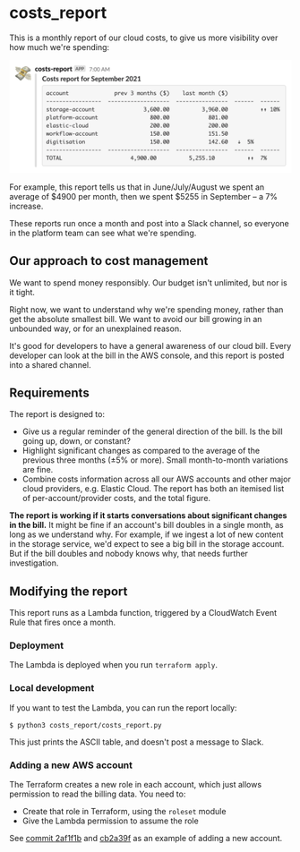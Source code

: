 # costs_report

This is a monthly report of our cloud costs, to give us more visibility over how much we're spending:

![A Slack message from an app named "costs-report". The message is titled "Costs report for September 2021" and includes a table in a monospaced code block. The table has three columns: "account", "prev 3 months ($)" and "last month". There are five rows for individual items and a TOTAL, and on the right hand side are up/down arrows to show cost increase/decreases.](screenshot.png)

For example, this report tells us that in June/July/August we spent an average of $4900 per month, then we spent $5255 in September – a 7% increase.

These reports run once a month and post into a Slack channel, so everyone in the platform team can see what we're spending.

## Our approach to cost management

We want to spend money responsibly.
Our budget isn't unlimited, but nor is it tight.

Right now, we want to understand why we're spending money, rather than get the absolute smallest bill.
We want to avoid our bill growing in an unbounded way, or for an unexplained reason.

It's good for developers to have a general awareness of our cloud bill.
Every developer can look at the bill in the AWS console, and this report is posted into a shared channel.

## Requirements

The report is designed to:

*   Give us a regular reminder of the general direction of the bill.
    Is the bill going up, down, or constant?
*   Highlight significant changes as compared to the average of the previous three months (±5% or more).
    Small month-to-month variations are fine.
*   Combine costs information across all our AWS accounts and other major cloud providers, e.g. Elastic Cloud.
    The report has both an itemised list of per-account/provider costs, and the total figure.

**The report is working if it starts conversations about significant changes in the bill.**
It might be fine if an account's bill doubles in a single month, as long as we understand why.
For example, if we ingest a lot of new content in the storage service, we'd expect to see a big bill in the storage account.
But if the bill doubles and nobody knows why, that needs further investigation.

## Modifying the report

This report runs as a Lambda function, triggered by a CloudWatch Event Rule that fires once a month.

### Deployment

The Lambda is deployed when you run `terraform apply`.

### Local development

If you want to test the Lambda, you can run the report locally:

```console
$ python3 costs_report/costs_report.py
```

This just prints the ASCII table, and doesn't post a message to Slack.

### Adding a new AWS account

The Terraform creates a new role in each account, which just allows permission to read the billing data.
You need to:

*   Create that role in Terraform, using the `roleset` module
*   Give the Lambda permission to assume the role

See [commit 2af1f1b](https://github.com/wellcomecollection/platform-infrastructure/commit/2af1f1bc24d282c13f5ce290c27a60cc2e7286dc) and [cb2a39f](https://github.com/wellcomecollection/platform-infrastructure/commit/cb2a39fcde4b65f6ab51e1a34f782e442ded720b#diff-553d8343b3da113c8b87417d57d38f3efae186331cf32538e6c67dec37d298ae) as an example of adding a new account.
